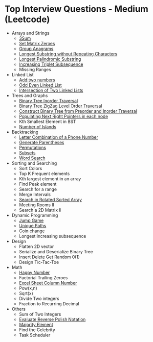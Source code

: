 # Top Interview Questions - Medium \(Leetcode\)

* Arrays and Strings
  * [3Sum](../difficulty-based-problem-index/leetcode-medium/leetcode-15-3sum.md)
  * [Set Matrix Zeroes](../difficulty-based-problem-index/leetcode-medium/leetcode-73-set-matrix-zeroes.md)
  * [Group Anagrams](../difficulty-based-problem-index/leetcode-medium/leetcode-49-group-anagrams.md)
  * [Longest Substring without Repeating Characters](../difficulty-based-problem-index/leetcode-medium/leetcode-3-longest-substring-without-repeating-characters.md)
  * [Longest Palindromic Substring](../difficulty-based-problem-index/leetcode-medium/leetcode-5-longest-palindromic-substring.md)
  * [Increasing Triplet Subsequence](../difficulty-based-problem-index/leetcode-medium/leetcode-334-increasing-triplet-subsequence.md)
  * Missing Ranges
* Linked List
  * [Add two numbers](../difficulty-based-problem-index/leetcode-medium/leetcode-2-add-two-numbers.md)
  * [Odd Even Linked List](../difficulty-based-problem-index/leetcode-medium/leetcode-328-odd-even-linked-list.md)
  * [Intersection of Two Linked Lists](../difficulty-based-problem-index/leetcode-easy/leetcode-160-intersection-of-two-linked-lists.md)
* Trees and Graphs
  * [Binary Tree Inorder Traversal](../difficulty-based-problem-index/leetcode-easy/leetcode-94-binary-tree-inorder-traversal.md)
  * [Binary Tree ZigZag Level Order Traversal](../difficulty-based-problem-index/leetcode-medium/leetcode-103-binary-tree-zigzag-level-order-traversal.md)
  * [Construct Binary Tree from Preorder and Inorder Traversal](../difficulty-based-problem-index/leetcode-medium/leetcode-105-construct-binary-tree-from-preorder-and-inorder-traversal.md)
  * [Populating Next Right Pointers in each node](../difficulty-based-problem-index/leetcode-medium/leetcode-116-populating-next-right-pointers-in-each-node.md)
  * Kth Smallest Element in BST
  * [Number of Islands](../difficulty-based-problem-index/leetcode-medium/leetcode-200-number-of-islands.md)
* Backtracking
  * [Letter Combination of a Phone Number](../difficulty-based-problem-index/leetcode-medium/leetcode-17-letter-combinations-of-a-phone-number.md)
  * [Generate Parentheses](../difficulty-based-problem-index/leetcode-medium/leetcode-22-generate-parentheses.md)
  * [Permutations](../difficulty-based-problem-index/leetcode-medium/leetcode-46-permutations.md)
  * [Subsets](../difficulty-based-problem-index/leetcode-medium/leetcode-78-subsets.md)
  * [Word Search](../difficulty-based-problem-index/leetcode-medium/leetcode-79-word-search.md)
* Sorting and Searching
  * Sort Colors
  * Top K Frequent elements
  * Kth largest element in an array
  * Find Peak element
  * Search for a range
  * Merge Intervals
  * [Search in Rotated Sorted Array](../difficulty-based-problem-index/leetcode-medium/leetcode-33-search-in-rotated-sorted-array.md)
  * Meeting Rooms II
  * Search a 2D Matrix II
* Dynamic Programming
  * [Jump Game](../difficulty-based-problem-index/leetcode-medium/leetcode-55-jump-game.md)
  * [Unique Paths](../difficulty-based-problem-index/leetcode-medium/leetcode-62-unique-paths.md)
  * Coin change
  * Longest increasing subsequence
* Design
  * Flatten 2D vector
  * Serialize and Deserialize Binary Tree
  * Insert Delete Get Random 0\(1\)
  * Design Tic-Tac-Toe
* Math
  * [Happy Number](../difficulty-based-problem-index/leetcode-easy/leetcode-202-happy-number.md)
  * Factorial Trailing Zeroes
  * [Excel Sheet Column Number](../difficulty-based-problem-index/leetcode-easy/leetcode-171-excel-sheet-column-number.md)
  * Pow\(x,n\)
  * Sqrt\(x\)
  * Divide Two integers
  * Fraction to Recurring Decimal
* Others
  * Sum of Two Integers
  * [Evaluate Reverse Polish Notation](../difficulty-based-problem-index/leetcode-medium/leetcode-150-evaluate-reverse-polish-notation.md)
  * [Majority Element](../difficulty-based-problem-index/leetcode-easy/leetcode-169-majority-element.md)
  * Find the Celebrity
  * Task Scheduler

